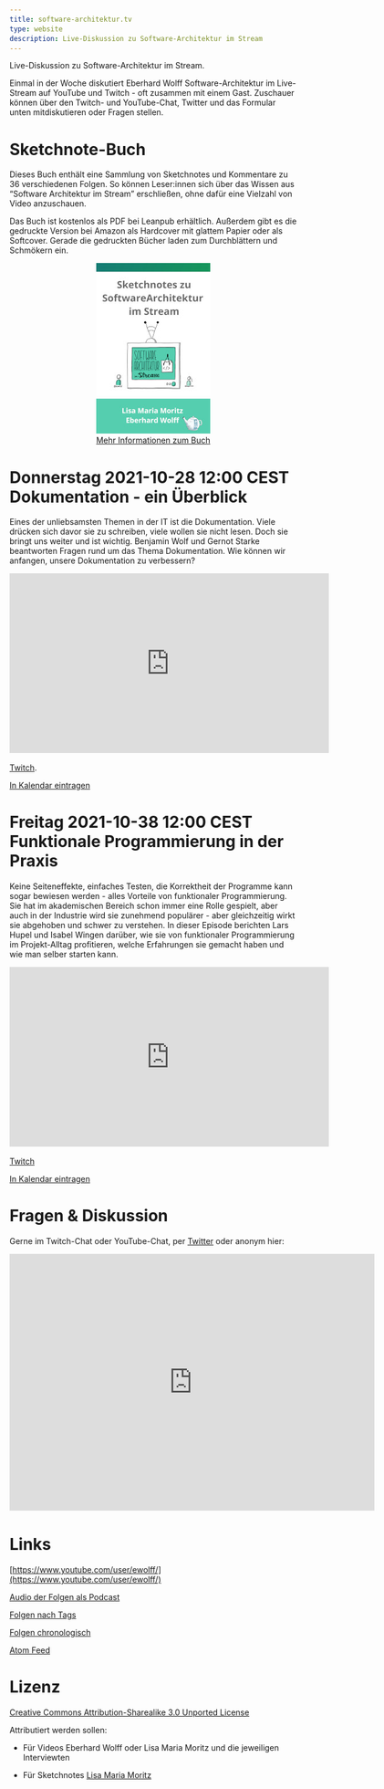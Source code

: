 ```yaml
---
title: software-architektur.tv
type: website
description: Live-Diskussion zu Software-Architektur im Stream
---
```


Live-Diskussion zu Software-Architektur im Stream. 

Einmal in der Woche diskutiert Eberhard Wolff Software-Architektur im
Live-Stream auf YouTube und Twitch - oft zusammen mit einem
Gast. Zuschauer können über den Twitch- und YouTube-Chat, Twitter und
das Formular unten mitdiskutieren oder Fragen
stellen. 

# Sketchnote-Buch

Dieses Buch enthält eine Sammlung von Sketchnotes und Kommentare zu 36
verschiedenen Folgen. So können Leser:innen sich über das Wissen aus
“Software Architektur im Stream” erschließen, ohne dafür eine Vielzahl
von Video anzuschauen.

Das Buch ist kostenlos als PDF bei Leanpub erhältlich. Außerdem gibt
es die gedruckte Version bei Amazon als Hardcover mit glattem Papier
oder als Softcover. Gerade die gedruckten Bücher laden zum
Durchblättern und Schmökern ein. 

<center>

<a href="sketchnote-buch"> <img
src="sketchnote-buch.jpg" /> <br /> Mehr Informationen zum Buch</a>

</center>

 
# Donnerstag 2021-10-28 12:00 CEST Dokumentation - ein Überblick

Eines der unliebsamsten Themen in der IT ist die Dokumentation. Viele
drücken sich davor sie zu schreiben, viele wollen sie nicht
lesen. Doch sie bringt uns weiter und ist wichtig. Benjamin Wolf und
Gernot Starke beantworten Fragen rund um das Thema Dokumentation. Wie
können wir anfangen, unsere Dokumentation zu verbessern?

<center>
<div aclass="embed-container"> <iframe width="560" height="315"
src="https://www.youtube-nocookie.com/embed/yjhOLb1WzpM"
frameborder="0" allow="accelerometer; autoplay; clipboard-write;
encrypted-media; gyroscope; picture-in-picture"
allowfullscreen></iframe> </div>
</center>

[Twitch](https://www.twitch.tv/ebrwolff).

[In Kalendar eintragen](termin.ics)

# Freitag 2021-10-38 12:00 CEST Funktionale Programmierung in der Praxis

Keine Seiteneffekte, einfaches Testen, die Korrektheit der Programme
kann sogar bewiesen werden - alles Vorteile von funktionaler
Programmierung. Sie hat im akademischen Bereich schon immer eine Rolle
gespielt, aber auch in der Industrie wird sie zunehmend populärer -
aber gleichzeitig wirkt sie abgehoben und schwer zu verstehen. In
dieser Episode berichten Lars Hupel und Isabel Wingen darüber, wie sie
von funktionaler Programmierung im Projekt-Alltag profitieren, welche
Erfahrungen sie gemacht haben und wie man selber starten kann.

<center>
<div aclass="embed-container"> <iframe width="560" height="315"
src="https://www.youtube-nocookie.com/embed/HhBZdyNXelQ"
frameborder="0" allow="accelerometer; autoplay; clipboard-write;
encrypted-media; gyroscope; picture-in-picture"
allowfullscreen></iframe> </div>
</center>

[Twitch](https://www.twitch.tv/ebrwolff)

[In Kalendar eintragen](termin1.ics)


<!-- ## Vorschau -->

<!-- <center> -->
<!-- <div aclass="embed-container"> <iframe width="560" height="315" -->
<!-- src="https://www.youtube-nocookie.com/embed/Ea8Z2AtkhmE" -->
<!-- frameborder="0" allow="accelerometer; autoplay; clipboard-write; -->
<!-- encrypted-media; gyroscope; picture-in-picture" -->
<!-- allowfullscreen></iframe> </div> -->
<!-- </center> -->

# Fragen & Diskussion

Gerne im Twitch-Chat oder YouTube-Chat, per [Twitter](https://twitter.com/ewolff) oder anonym
hier:

<div class="embed-container">
<div class="ratio4x3">
<iframe
src="https://docs.google.com/forms/d/e/1FAIpQLSf0xIZkNG_wRJ0IiobVcO3Z-q3dQMcwYTww0wgiWCupZCKM4A/viewform?embedded=true"
width="640" height="450" frameborder="0" marginheight="0"
marginwidth="0">Loading…</iframe>
</div>
</div>

# Links

[https://www.youtube.com/user/ewolff/](https://www.youtube.com/user/ewolff/)

[Audio der Folgen als Podcast](podcast.html)

[Folgen nach Tags](tags.html)

[Folgen chronologisch](chronologisch.html)

[Atom Feed](feed.xml)

# Lizenz

[Creative Commons Attribution-Sharealike 3.0 Unported
License](http://creativecommons.org/licenses/by-sa/3.0/)

Attributiert werden sollen:

* Für Videos Eberhard Wolff oder Lisa Maria Moritz und die jeweiligen Interviewten

* Für Sketchnotes [Lisa Maria Moritz](https://twitter.com/Teapot4181)
